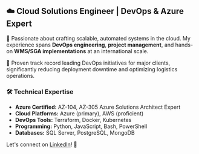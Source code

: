 ## ☁️ Cloud Solutions Engineer | DevOps & Azure Expert

🚀 Passionate about crafting scalable, automated systems in the cloud. My experience spans **DevOps engineering**, **project management**, and hands-on **WMS/SGA implementations** at an international scale.

🎯 Proven track record leading DevOps initiatives for major clients, significantly reducing deployment downtime and optimizing logistics operations.

### 🛠️ Technical Expertise

- **Azure Certified:** AZ-104, AZ-305 Azure Solutions Architect Expert
- **Cloud Platforms:** Azure (primary), AWS (proficient)
- **DevOps Tools:** Terraform, Docker, Kubernetes
- **Programming:** Python, JavaScript, Bash, PowerShell
- **Databases:** SQL Server, PostgreSQL, MongoDB

Let's connect on [LinkedIn](https://www.linkedin.com/in/pablo-pan-veira/)! 🤝 
